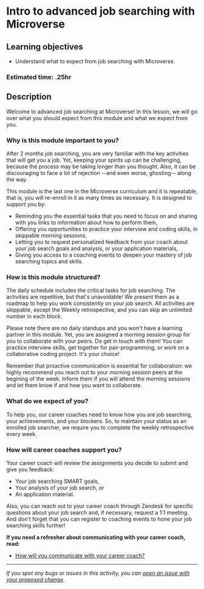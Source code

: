 # Intro to advanced job searching with Microverse

## Learning objectives

- Understand what to expect from job searching with Microverse.

### Estimated time: .25hr

## Description

Welcome to advanced job searching at Microverse! In this lesson, we will go over what you should expect from this module and what we expect from you.

### Why is this module important to you?

After 2 months job searching, you are very familiar with the key activities that will get you a job. Yet, keeping your spirits up can be challenging, because the process may be taking longer than you thought. Also, it can be discouraging to face a lot of rejection --and even worse, ghosting-- along the way.

This module is the last one in the Microverse curriculum and it is repeatable, that is, you will re-enroll in it as many times as necessary. It is designed to support you by:

- Reminding you the essential tasks that you need to focus on and sharing with you links to information about how to perform them,
- Offering you opportunities to practice your interview and coding skills, in skippable morning sessions,
- Letting you to request personalized feedback from your coach about your job search goals and analysis, or your application materials,
- Giving you access to a coaching events to deepen your mastery of job searching topics and skills.

### How is this module structured?

The daily schedule includes the critical tasks for job searching. The activities are repetitive, but that's unavoidable! We present them as a roadmap to help you work consistently on your job search. All activities are skippable, except the Weekly retrospective, and you can skip an unlimited number in each block.

Please note there are no daily standups and you won't have a learning partner in this module. Yet, you are assigned a morning session group for you to collaborate with your peers. Do get in touch with them! You can practice interview skills, get together for pair-programming, or work on a collaborative coding project. It's your choice!

Remember that proactive communication is essential for collaboration: we highly recommend you reach out to your morning session peers at the begining of the week. Inform them if you will attend the morning sessions and let them know if and how you want to collaborate.

### What do we expect of you?

To help you, our career coaches need to know how you are job searching, your achievements, and your blockers. So, to maintain your status as an enrolled job searcher, we require you to complete the weekly retrospective every week.

### How will career coaches support you?

Your career coach will review the assignments you decide to submit and give you feedback:

- Your job searching SMART goals,
- Your analysis of your job search, or
- An application material.

Also, you can reach out to your career coach through Zendesk for specific questions about your job search and, if necessary, request a 1:1 meeting. And don't forget that you can register to coaching events to hone your job searching skills further!

**If you need a refresher about communicating with your career coach, read:**

- [How will you communicate with your career coach?](https://github.com/matovu-farid/curriculum-professional-skills/blob/main/job-search/how-will-you-communicate-with-your-career-coach.md)

---

_If you spot any bugs or issues in this activity, you can [open an issue with your proposed change](https://github.com/microverseinc/curriculum-transversal-skills/blob/main/git-github/articles/open_issue.md)._
